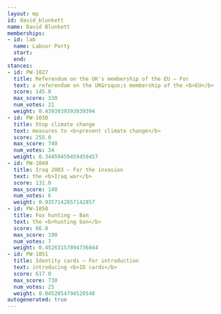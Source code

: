 ```yaml
---
layout: mp
id: david_blunkett
name: David Blunkett
memberships:
- id: lab
  name: Labour Party
  start: 
  end: 
stances:
- id: PW-1027
  title: Referendum on the UK's membership of the EU — For
  text: a referendum on the UK&rsquo;s membership of the <b>EU</b>
  score: 145.0
  max_score: 330
  num_votes: 21
  weight: 0.4393939393939394
- id: PW-1030
  title: Stop climate change
  text: measures to <b>prevent climate change</b>
  score: 255.0
  max_score: 740
  num_votes: 34
  weight: 0.34459459459459457
- id: PW-1049
  title: Iraq 2003 — For the invasion
  text: the <b>Iraq war</b>
  score: 131.0
  max_score: 140
  num_votes: 6
  weight: 0.9357142857142857
- id: PW-1050
  title: Fox hunting — Ban
  text: the <b>hunting ban</b>
  score: 86.0
  max_score: 190
  num_votes: 7
  weight: 0.45263157894736844
- id: PW-1051
  title: Identity cards — For introduction
  text: introducing <b>ID cards</b>
  score: 617.0
  max_score: 730
  num_votes: 25
  weight: 0.8452054794520548
autogenerated: true
---
```

